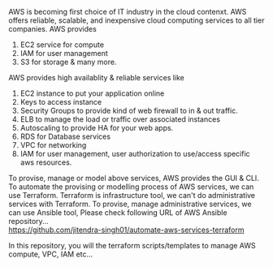 AWS is becoming first choice of IT industry in the cloud contenxt. AWS offers reliable, scalable, and inexpensive cloud computing services to all tier companies. 
AWS provides 
1. EC2 service for compute
2. IAM for user management
3. S3 for storage 
& many more.

AWS provides high availablity & reliable services like
1. EC2 instance to put your application online
2. Keys to access instance
3. Security Groups to provide kind of web firewall to in & out traffic.
4. ELB to manage the load or traffic over associated instances
5. Autoscaling to provide HA for your web apps.
6. RDS for Database services
7. VPC for networking
8. IAM for user management, user authorization to use/access specific aws resources.

To provise, manage or model above services, AWS provides the GUI & CLI. To automate the provising or modelling process of AWS services, we can use Terraform. Terraform is infrastructure tool, we can't do administrative services with Terraform. To provise, manage administrative services, we can use Ansible tool, Please check following URL of AWS Ansible repository...<br>
https://github.com/jitendra-singh01/automate-aws-services-terraform

In this repository, you will the terraform scripts/templates to manage AWS compute, VPC, IAM etc...
